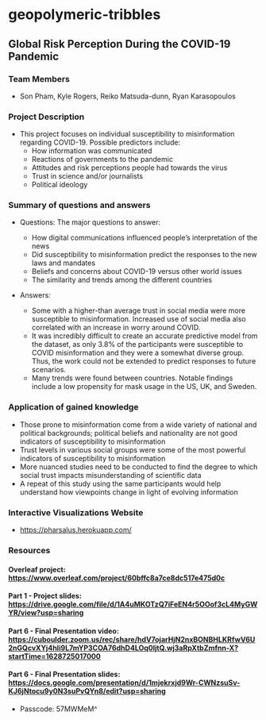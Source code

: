 # geopolymeric-tribbles

## Global Risk Perception During the COVID-19 Pandemic  

### Team Members
* Son Pham, Kyle Rogers, Reiko Matsuda-dunn, Ryan Karasopoulos  

### Project Description
* This project focuses on individual susceptibility to misinformation regarding COVID-19. Possible predictors include:
    - How information was communicated
    - Reactions of governments to the pandemic
    - Attitudes and risk perceptions people had towards the virus
    - Trust in science and/or journalists
    - Political ideology

### Summary of questions and answers
* Questions: The major questions to answer:
    - How digital communications influenced people’s interpretation of the news
    - Did susceptibility to misinformation predict the responses to the new laws and mandates
    - Beliefs and concerns about COVID-19 versus other world issues
    - The similarity and trends among the different countries
    
* Answers:
    - Some with a higher-than average trust in social media were more susceptible to misinformation. Increased use of social media also correlated with an increase in worry around COVID.
    - It was incredibly difficult to create an accurate predictive model from the dataset, as only 3.8% of the participants were susceptible to COVID misinformation and they were a somewhat diverse group. Thus, the work could not be extended to predict responses to future scenarios.
    - Many trends were found between countries. Notable findings include a low propensity for mask usage in the US, UK, and Sweden. 

### Application of gained knowledge

* Those prone to misinformation come from a wide variety of national and political backgrounds; political beliefs and nationality are not good indicators of susceptibility to misinformation
* Trust levels in various social groups were some of the most powerful indicators of susceptibility to misinformation
* More nuanced studies need to be conducted to find the degree to which social trust impacts misunderstanding of scientific data
* A repeat of this study using the same participants would help understand how viewpoints change in light of evolving information



### Interactive Visualizations Website

* https://pharsalus.herokuapp.com/

### Resources

#### Overleaf project: https://www.overleaf.com/project/60bffc8a7ce8dc517e475d0c

#### Part 1 - Project slides: https://drive.google.com/file/d/1A4uMKOTzQ7iFeEN4r5OOof3cL4MyGWYR/view?usp=sharing

#### Part 6 - Final Presentation video: https://cuboulder.zoom.us/rec/share/hdV7ojarHjN2nxBONBHLKRfwV6U2nGQcvXYj4hIi9L7mYP3COA76dhD4LOq0ljtQ.wj3aRpXtbZmfnn-X?startTime=1628725017000

#### Part 6 - Final Presentation slides: https://docs.google.com/presentation/d/1mjekrxjd9Wr-CWNzsuSv-KJ6jNtocu9y0N3suPvQYn8/edit?usp=sharing
* Passcode: 57MWMeM^
